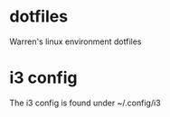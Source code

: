 # dotfiles
Warren's linux environment dotfiles

# i3 config
The i3 config is found under ~/.config/i3


